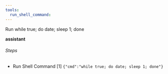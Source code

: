```yaml
---
tools:
  run_shell_command:
---
```


Run while true; do date; sleep 1; done

**assistant** 

###### Steps

- Run Shell Command [1] `{"cmd":"while true; do date; sleep 1; done"}`

